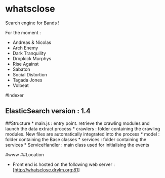 whatsclose
==========

Search engine for Bands !

For the moment :

 - Andreas & Nicolas
 - Arch Enemy
 - Dark Tranquility
 - Dropkick Murphys
 - Rise Against
 - Sabaton 
 - Social Distortion
 - Tagada Jones
 - Volbeat
 
#Indexer
## ElasticSearch version : 1.4

##Structure
	* main.js : entry point. retrieve the crawling modules and launch the data extract process
	* crawlers : folder containing the crawling modules. New files are automatically integrated into the process
	* model : folder containing the Base classes
	* services : folder containing the services 
		* ServiceHandler : main class used for initialising the events


#www
##Location
  * Front end is hosted on the following web server : [http://whatsclose.drylm.org:81]
